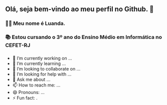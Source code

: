 ## Olá, seja bem-vindo ao meu perfil no Github. 👋
### 👩🏾 Meu nome é Luanda.
### 📚 Estou cursando o 3º ano do Ensino Médio em Informática no CEFET-RJ

### 

- 🔭 I’m currently working on ...
- 🌱 I’m currently learning ...
- 👯 I’m looking to collaborate on ...
- 🤔 I’m looking for help with ...
- 💬 Ask me about ...
- 📫 How to reach me: ...
- 😄 Pronouns: ...
- ⚡ Fun fact: .
